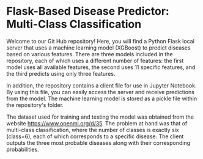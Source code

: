 # Flask-Based Disease Predictor: Multi-Class Classification
Welcome to our Git Hub repository! Here, you will find a Python Flask local server that uses a machine learning model (XGBoost) to predict diseases based on various features. There are three models included in the repository, each of which uses a different number of features: the first model uses all available features, the second uses 11 specific features, and the third predicts using only three features.

In addition, the repository contains a client file for use in Jupyter Notebook. By using this file, you can easily access the server and receive predictions from the model. The machine learning model is stored as a pickle file within the repository's folder.

The dataset used for training and testing the model was obtained from the website https://www.openml.org/d/35. The problem at hand was that of multi-class classification, where the number of classes is exactly six (class=6), each of which corresponds to a specific disease. The client outputs the three most probable diseases along with their corresponding probabilities.
